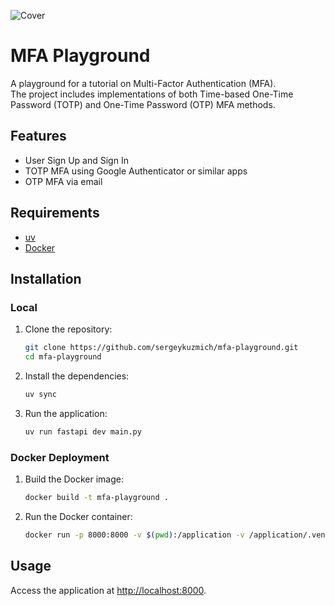 ![Cover](static/background.jpg)

# MFA Playground

A playground for a tutorial on Multi-Factor Authentication (MFA).  
The project includes implementations of both Time-based One-Time Password (TOTP) and One-Time Password (OTP) MFA methods.

## Features

- User Sign Up and Sign In
- TOTP MFA using Google Authenticator or similar apps
- OTP MFA via email

## Requirements

- [uv](https://docs.astral.sh/uv/)
- [Docker](https://www.docker.com)

## Installation

### Local

1. Clone the repository:
   ```sh
   git clone https://github.com/sergeykuzmich/mfa-playground.git
   cd mfa-playground
   ```

2. Install the dependencies:
   ```sh
   uv sync
   ```

3. Run the application:
   ```sh
   uv run fastapi dev main.py
   ```

### Docker Deployment

1. Build the Docker image:
   ```sh
   docker build -t mfa-playground .
   ```

2. Run the Docker container:
   ```sh
   docker run -p 8000:8000 -v $(pwd):/application -v /application/.venv mfa-playground
   ```

## Usage

Access the application at [http://localhost:8000](http://localhost:8000).
